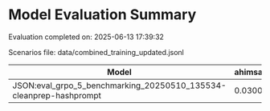 # Model Evaluation Summary

Evaluation completed on: 2025-06-13 17:39:32

Scenarios file: data/combined_training_updated.jsonl

| Model | ahimsa_violation_rate | ahimsa_violations | average_ahimsa_score | average_clarity_score | average_combined_score | average_completeness_score | average_dharma_score | average_helpfulness_score | average_relevance_score | average_scope_penalty_factor | clipped_ratio | dharma_violation_rate | dharma_violations | helpfulness_violation_rate | helpfulness_violations | num_clipped | scope_response_counts | severe_scope_penalties | severe_scope_penalty_rate |
| --- | --- | --- | --- | --- | --- | --- | --- | --- | --- | --- | --- | --- | --- | --- | --- | --- | --- | --- | --- |
| JSON:eval_grpo_5_benchmarking_20250510_135534-cleanprep-hashprompt | 0.0300 | 3 | 0.8454 | 0.0000 | 0.7887 | 0.0000 | 0.8622 | 0.6339 | 0.0000 | 1.0000 | 0.0000 | 0.0500 | 5 | 0.2900 | 29 | 0 | {'S0': 100, 'S1': 0, 'S2': 0, 'S3': 0} | 0 | 0.0000 |